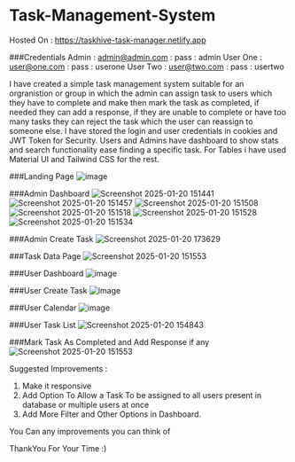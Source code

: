 # Task-Management-System

Hosted On : https://taskhive-task-manager.netlify.app

###Credentials
Admin : admin@admin.com : pass : admin
User One : user@one.com : pass : userone
User Two : user@two.com : pass : usertwo

I have created a simple task management system suitable for an orgranistion or group in which the admin can assign task to users which they have to complete and make then mark the task as completed, if needed they can add a response, if they are unable to complete or have too many tasks they can reject the task which the user can reassign to someone else.
I have stored the login and user credentials in cookies and JWT Token for Security.
Users and Admins have dashboard to show stats and search functionality ease finding a specific task.
For Tables i have used Material UI and Tailwind CSS for the rest.

###Landing Page 
![image](https://github.com/user-attachments/assets/a0be3566-6846-4c7c-8f9d-1fe173dd8ce6)

###Admin Dashboard
![Screenshot 2025-01-20 151441](https://github.com/user-attachments/assets/f046daf0-8341-4175-a837-c7ad9806da56)
![Screenshot 2025-01-20 151457](https://github.com/user-attachments/assets/e507ec40-2872-4a07-833a-61ac3e0b0228)
![Screenshot 2025-01-20 151508](https://github.com/user-attachments/assets/59375b38-99b2-48c8-b752-cad4590c34b6)
![Screenshot 2025-01-20 151518](https://github.com/user-attachments/assets/7566dde5-5b4f-4e09-af99-1a14d16455c3)
![Screenshot 2025-01-20 151528](https://github.com/user-attachments/assets/abf928e4-19a6-42c7-882a-449e36124256)
![Screenshot 2025-01-20 151534](https://github.com/user-attachments/assets/4abbbb99-f06b-470a-afe6-ad8ebab346d9)

###Admin Create Task 
![Screenshot 2025-01-20 173629](https://github.com/user-attachments/assets/86d88277-a625-481b-9ef5-f08e3e165ecb)

###Task Data Page
![Screenshot 2025-01-20 151553](https://github.com/user-attachments/assets/cafa10c5-b533-456e-b3a4-d28617a16b7b)

###User Dashboard
![image](https://github.com/user-attachments/assets/78c91ae8-fc1b-4adb-8739-cea842130799)

###User Create Task
![image](https://github.com/user-attachments/assets/9bad28d0-cbd2-42f1-bb72-826690a4a806)

###User Calendar
![image](https://github.com/user-attachments/assets/1f803907-50f1-424b-9bb5-6687284b6338)

###User Task List
![Screenshot 2025-01-20 154843](https://github.com/user-attachments/assets/cebb08f9-6e7d-4270-885d-92268fd1dd35)

###Mark Task As Completed and Add Response if any 
![Screenshot 2025-01-20 151553](https://github.com/user-attachments/assets/cafa10c5-b533-456e-b3a4-d28617a16b7b)

Suggested Improvements :
1) Make it responsive
2) Add Option To Allow a Task To be assigned to all users present in database or multiple users at once
3) Add More Filter and Other Options in Dashboard.

You Can any improvements you can think of 

ThankYou For Your Time :)
